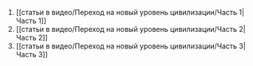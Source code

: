 1. [[статьи в видео/Переход на новый уровень цивилизации/Часть 1|Часть 1]]
2. [[статьи в видео/Переход на новый уровень цивилизации/Часть 2|Часть 2]]
3. [[статьи в видео/Переход на новый уровень цивилизации/Часть 3|Часть 3]]